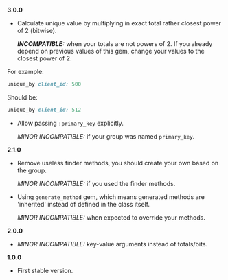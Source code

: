 **3.0.0**
* Calculate unique value by multiplying in exact total rather closest power of
  2 (bitwise).

  ***INCOMPATIBLE:*** when your totals are not powers of 2. If you already depend
                      on previous values of this gem, change your values to the
                      closest power of 2.

For example:

```ruby
unique_by client_id: 500
```

Should be:

```ruby
unique_by client_id: 512
```

* Allow passing `:primary_key` explicitly.

  *MINOR INCOMPATIBLE:* if your group was named `primary_key`.

**2.1.0**
* Remove useless finder methods, you should create your own based on the group.

  *MINOR INCOMPATIBLE:* if you used the finder methods.
* Using `generate_method` gem, which means generated methods are 'inherited'
  instead of defined in the class itself.

  *MINOR INCOMPATIBLE:* when expected to override your methods.

**2.0.0**
* *MINOR INCOMPATIBLE:* key-value arguments instead of totals/bits.

**1.0.0**
* First stable version.
